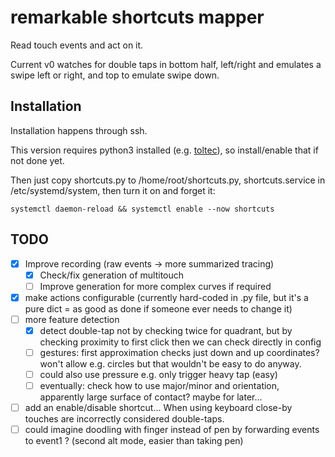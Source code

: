 # remarkable shortcuts mapper

Read touch events and act on it.

Current v0 watches for double taps in bottom half, left/right and emulates a swipe left or right,
and top to emulate swipe down.

## Installation

Installation happens through ssh.

This version requires python3 installed (e.g. [toltec](https://toltec-dev.org/)), so install/enable that if not done yet.

Then just copy shortcuts.py to /home/root/shortcuts.py, shortcuts.service in /etc/systemd/system, then turn it on and forget it:
```
systemctl daemon-reload && systemctl enable --now shortcuts
```


## TODO

- [x] Improve recording (raw events -> more summarized tracing)
  - [x] Check/fix generation of multitouch
  - [ ] Improve generation for more complex curves if required
- [x] make actions configurable (currently hard-coded in .py file, but it's a pure dict = as good as done if someone ever needs to change it)
- [ ] more feature detection
  - [x] detect double-tap not by checking twice for quadrant, but by checking proximity to first click then we can check directly in config
  - [ ] gestures: first approximation checks just down and up coordinates? won't allow e.g. circles but that wouldn't be easy to do anyway.
  - [ ] could also use pressure e.g. only trigger heavy tap (easy)
  - [ ] eventually: check how to use major/minor and orientation, apparently large surface of contact? maybe for later...
- [ ] add an enable/disable shortcut... When using keyboard close-by touches are incorrectly considered double-taps.
- [ ] could imagine doodling with finger instead of pen by forwarding events to event1 ? (second alt mode, easier than taking pen)
